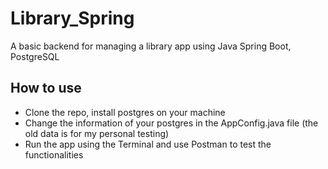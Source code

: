 # Library_Spring
A basic backend for managing a library app using Java Spring Boot, PostgreSQL

## How to use
- Clone the repo, install postgres on your machine
- Change the information of your postgres in the AppConfig.java file (the old data is for my personal testing)
- Run the app using the Terminal and use Postman to test the functionalities
